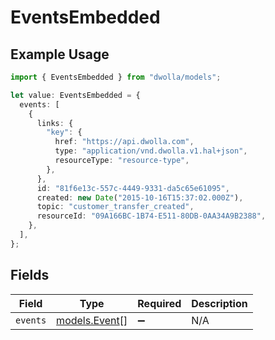 # EventsEmbedded

## Example Usage

```typescript
import { EventsEmbedded } from "dwolla/models";

let value: EventsEmbedded = {
  events: [
    {
      links: {
        "key": {
          href: "https://api.dwolla.com",
          type: "application/vnd.dwolla.v1.hal+json",
          resourceType: "resource-type",
        },
      },
      id: "81f6e13c-557c-4449-9331-da5c65e61095",
      created: new Date("2015-10-16T15:37:02.000Z"),
      topic: "customer_transfer_created",
      resourceId: "09A166BC-1B74-E511-80DB-0AA34A9B2388",
    },
  ],
};
```

## Fields

| Field                                | Type                                 | Required                             | Description                          |
| ------------------------------------ | ------------------------------------ | ------------------------------------ | ------------------------------------ |
| `events`                             | [models.Event](../models/event.md)[] | :heavy_minus_sign:                   | N/A                                  |
